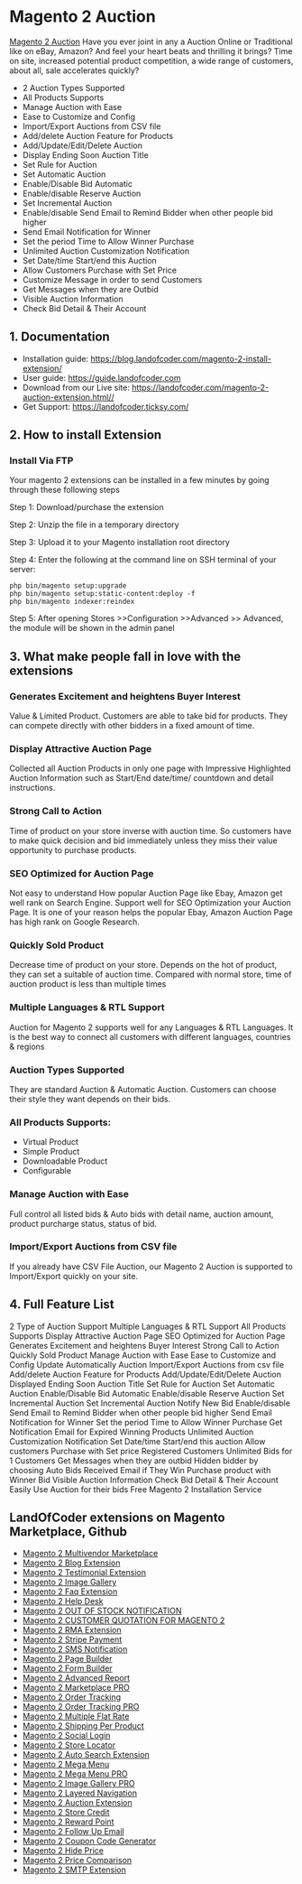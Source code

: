 # Magento 2 Auction

[Magento 2 Auction](https://landofcoder.com/magento-2-auction-extension.html/) Have you ever joint in any a Auction Online or Traditional like on eBay, Amazon? And feel your heart beats and thrilling it brings? Time on site, increased potential product competition, a wide range of customers, about all, sale accelerates quickly?

- 2 Auction Types Supported
- All Products Supports
- Manage Auction with Ease
- Ease to Customize and Config
- Import/Export Auctions from CSV file
- Add/delete Auction Feature for Products
- Add/Update/Edit/Delete Auction
- Display Ending Soon Auction Title
- Set Rule for Auction
- Set Automatic Auction
- Enable/Disable Bid Automatic
- Enable/disable Reserve Auction
- Set Incremental Auction
- Enable/disable Send Email to Remind Bidder when other people bid higher
- Send Email Notification for Winner
- Set the period Time to Allow Winner Purchase
- Unlimited Auction Customization Notification
- Set Date/time Start/end this Auction
- Allow Customers Purchase with Set Price
- Customize Message in order to send Customers
- Get Messages when they are Outbid
- Visible Auction Information
- Check Bid Detail & Their Account


## 1. Documentation

- Installation guide: https://blog.landofcoder.com/magento-2-install-extension/
- User guide: https://guide.landofcoder.com
- Download from our Live site: https://landofcoder.com/magento-2-auction-extension.html//
- Get Support: https://landofcoder.ticksy.com/


## 2. How to install Extension

### Install Via FTP

Your magento 2 extensions can be installed in a few minutes by going through these following steps

Step 1: Download/purchase the extension

Step 2: Unzip the file in a temporary directory

Step 3: Upload it to your Magento installation root directory

Step 4: Enter the following at the command line on SSH terminal of your server:


```
php bin/magento setup:upgrade
php bin/magento setup:static-content:deploy -f
php bin/magento indexer:reindex
```

Step 5: After opening Stores­ >>Configuration >­>Advanced >­> Advanced, the module will be shown in the admin panel



## 3. What make people fall in love with the extensions

### Generates Excitement and heightens Buyer Interest
Value & Limited Product. Customers are able to take bid for products. They can compete directly with other bidders in a fixed amount of time.

### Display Attractive Auction Page
Collected all Auction Products in only one page with Impressive Highlighted Auction Information such as Start/End date/time/ countdown and detail instructions.


### Strong Call to Action
Time of product on your store inverse with auction time. So customers have to make quick decision and bid immediately unless they miss their value opportunity to purchase products.

### SEO Optimized for Auction Page
Not easy to understand How popular Auction Page like Ebay, Amazon get well rank on Search Engine. Support well for SEO Optimization your Auction Page. It is one of your reason helps the popular Ebay, Amazon Auction Page has high rank on Google Research.


### Quickly Sold Product
Decrease time of product on your store. Depends on the hot of product, they can set a suitable of auction time. Compared with normal store, time of auction product is less than multiple times


### Multiple Languages & RTL Support
Auction for Magento 2 supports well for any Languages & RTL Languages. It is the best way to connect all customers with different languages, countries & regions

### Auction Types Supported
They are standard Auction & Automatic Auction. Customers can choose their style they want depends on their bids.


### All Products Supports:
- Virtual Product
- Simple Product
- Downloadable Product
- Configurable

### Manage Auction with Ease
Full control all listed bids & Auto bids with detail name, auction amount, product purcharge status, status of bid.


### Import/Export Auctions from CSV file
If you already have CSV File Auction, our Magento 2 Auction is supported to Import/Export quickly on your site.


## 4. Full Feature List
2 Type of Auction Support
Multiple Languages & RTL Support
All Products Supports
Display Attractive Auction Page
SEO Optimized for Auction Page
Generates Excitement and heightens Buyer Interest
Strong Call to Action
Quickly Sold Product
Manage Auction with Ease
Ease to Customize and Config
Update Automatically Auction
Import/Export Auctions from csv file
Add/delete Auction Feature for Products
Add/Update/Edit/Delete Auction
Displayed Ending Soon Auction Title
Set Rule for Auction
Set Automatic Auction
Enable/Disable Bid Automatic
Enable/disable Reserve Auction
Set Incremental Auction
Set Incremental Auction
Notify New Bid
Enable/disable Send Email to Remind Bidder when other people bid higher
Send Email Notification for Winner
Set the period Time to Allow Winner Purchase
Get Notification Email for Expired Winning Products
Unlimited Auction Customization Notification
Set Date/time Start/end this auction
Allow customers Purchase with Set price
Registered Customers
Unlimited Bids for 1 Customers
Get Messages when they are outbid
Hidden bidder by choosing Auto Bids
Received Email if They Win
Purchase product with Winner Bid
Visible Auction Information
Check Bid Detail & Their Account
Easily Use Auction for their bids
Free Magento 2 Installation Service


## LandOfCoder extensions on Magento Marketplace, Github
- [Magento 2 Multivendor Marketplace](https://landofcoder.com/magento-2-marketplace-extension.html/)
- [Magento 2 Blog Extension](https://landofcoder.com/magento-2-blog-extension.html/)
- [Magento 2 Testimonial Extension](https://landofcoder.com/testimonial-extension-for-magento2.html/)
- [Magento 2 Image Gallery](https://landofcoder.com/magento-2-image-gallery.html/)
- [Magento 2 Faq Extension](https://landofcoder.com/faq-extension-for-magento2.html/)
- [Magento 2 Help Desk](https://landofcoder.com/magento-2-help-desk-extension.html)
- [Magento 2 OUT OF STOCK NOTIFICATION](https://landofcoder.com/magento-2-out-of-stock-notification.html/)
- [Magento 2 CUSTOMER QUOTATION FOR MAGENTO 2](https://landofcoder.com/magento-2-quote-extension.html/)
- [Magento 2 RMA Extension](https://landofcoder.com/magento-2-rma-extension.html/)
- [Magento 2 Stripe Payment](https://landofcoder.com/magento-2-stripe-payment-pro.html/)
- [Magento 2 SMS Notification](https://landofcoder.com/magento-2-sms-notification-extension.html/)
- [Magento 2 Page Builder](https://landofcoder.com/magento-2-page-builder.html/)
- [Magento 2 Form Builder](https://landofcoder.com/magento-2-form-builder.html/)
- [Magento 2 Advanced Report](https://landofcoder.com/magento-2-advanced-reports.html/)
- [Magento 2 Marketplace PRO](https://landofcoder.com/magento-2-marketplace-pro.html/)
- [Magento 2 Order Tracking](https://landofcoder.com/magento-2-order-tracking-extension.html/)
- [Magento 2 Order Tracking PRO](https://landofcoder.com/magento-2-order-tracking-pro-extension.html/)
- [Magento 2 Multiple Flat Rate](https://landofcoder.com/magento-2-multiple-flat-rate-shipping.html/)
- [Magento 2 Shipping Per Product](https://landofcoder.com/magento-2-shipping-per-product.html/)
- [Magento 2 Social Login](https://landofcoder.com/magento-2-social-login.html/)
- [Magento 2 Store Locator](https://landofcoder.com/magento-2-store-locator.html/)
- [Magento 2 Auto Search Extension](https://landofcoder.com/magento-2-search.html/)
- [Magento 2 Mega Menu](https://landofcoder.com/magento-2-mega-menu.html/)
- [Magento 2 Mega Menu PRO](https://landofcoder.com/magento-2-mega-menu-pro.html)
- [Magento 2 Image Gallery PRO](https://landofcoder.com/magento-2-image-gallery-pro.html/)
- [Magento 2 Layered Navigation](https://landofcoder.com/magento-2-layered-navigation.html/)
- [Magento 2 Auction Extension](https://landofcoder.com/magento-2-auction-extension.html/)
- [Magento 2 Store Credit](https://landofcoder.com/magento-2-store-credit.html/)
- [Magento 2 Reward Point](https://landofcoder.com/magento-2-reward-points.html/)
- [Magento 2 Follow Up Email](https://landofcoder.com/magento-2-follow-up-email.html/)
- [Magento 2 Coupon Code Generator](https://landofcoder.com/magento-2-coupon-extension.html/)
- [Magento 2 Hide Price](https://landofcoder.com/magento-2-hide-price.html/)
- [Magento 2 Price Comparison](https://landofcoder.com/magento-2-price-comparison.html/)
- [Magento 2 SMTP Extension](https://landofcoder.com/magento-2-smtp-extension.html)